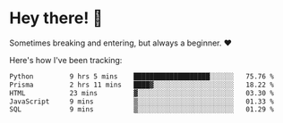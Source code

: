 # Hey there! 👋
Sometimes breaking and entering, but always a beginner. ❤️

Here's how I've been tracking:
<!--START_SECTION:waka-->

```txt
Python         9 hrs 5 mins    ███████████████████░░░░░░   75.76 %
Prisma         2 hrs 11 mins   ████▓░░░░░░░░░░░░░░░░░░░░   18.22 %
HTML           23 mins         ▓░░░░░░░░░░░░░░░░░░░░░░░░   03.30 %
JavaScript     9 mins          ▒░░░░░░░░░░░░░░░░░░░░░░░░   01.33 %
SQL            9 mins          ▒░░░░░░░░░░░░░░░░░░░░░░░░   01.29 %
```

<!--END_SECTION:waka-->
